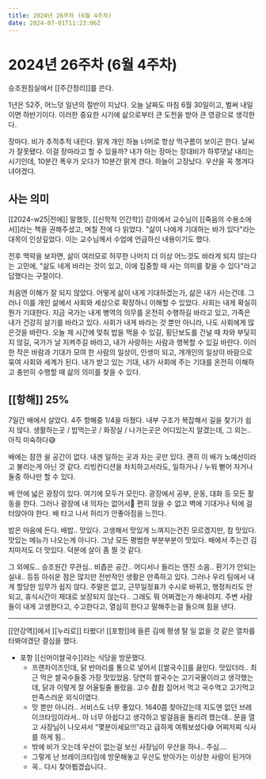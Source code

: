 ```yaml
---
title: 2024년 26주차 (6월 4주차)
date: 2024-07-01T11:23:06Z
---
```


# 2024년 26주차 (6월 4주차)

승조원침실에서 [[주간정리]]를 쓴다.

1년은 52주, 어느덧 일년의 절반이 지났다. 오늘 날짜도 마침 6월 30일이고, 벌써 내일이면 하반기이다. 이러한 중요한 시기에 삶으로부터 큰 도전을 받아 큰 영광으로 생각한다.

장마다. 비가 추적추적 내린다. 맑게 개인 하늘 너머로 항상 먹구름이 보이곤 한다. 날씨가 잘못됐다. 이걸 장마라고 할 수 있을까? 내가 아는 장마는 장대비가 하루댓날 내리는 시기인데, 10분간 폭우가 오다가 10분간 맑게 갠다. 하늘이 고장났다. 우산을 꼭 챙겨다녀야겠다.

## 사는 의미

[[2024-w25|전에]] 말했듯, [[신학적 인간학]] 강의에서 교수님이 [[죽음의 수용소에서]]라는 책을 권해주셨고, 며칠 전에 다 읽었다. "삶이 나에게 기대하는 바가 있다"라는 대목이 인상깊었다. 이는 교수님께서 수업에 언급하신 내용이기도 했다.

전후 맥락을 보자면, 삶이 여러모로 허무한 나머지 더 이상 어느것도 바라게 되지 않는다는 고민에, "삶도 네게 바라는 것이 있고, 이에 집중할 때 사는 의미를 찾을 수 있다"라고 답했다는 구절이다.

처음엔 이해가 잘 되지 않았다. 어떻게 삶이 내게 기대하겠는가, 삶은 내가 사는건데. 그러나 이를 개인 삶에서 사회와 세상으로 확장하니 이해할 수 있었다. 사회는 내게 확실히 뭔가 기대한다. 지금 국가는 내게 병역의 의무를 온전히 수행하길 바라고 있고, 가족은 내가 건강히 살기를 바라고 있다. 사회가 내게 바라는 것 뿐만 아니라, 나도 사회에게 많은것을 바란다. 오늘 제 시간에 맞춰 밥을 먹을 수 있길, 횡단보도를 건널 때 차와 부딪히지 않길, 국가가 날 지켜주길 바라고, 내가 사랑하는 사람과 행복할 수 있길 바란다. 이러한 작은 바람과 기대가 모여 한 사람의 일상이, 인생이 되고, 개개인의 일상이 바람으로 묶여 사회와 세계가 된다. 내가 받고 있는 기대, 내가 사회에 주는 기대를 온전히 이해하고 충만히 수행할 때 삶의 의미를 찾을 수 있다.

## [[항해]] 25%

7일간 배에서 살았다. 4주 항해중 1/4을 마쳤다. 내부 구조가 복잡해서 길을 찾기가 쉽지 않다. 생활하는곳 / 밥먹는곳 / 화장실 / 나가는곳은 어디있는지 알겠는데, 그 외는.. 아직 미숙하다😅

배에는 잠깐 쉴 공간이 없다. 내겐 일하는 곳과 자는 곳만 있다. 괜히 이 배가 노예선이라고 불리는게 아닌 것 같다. 리빙컨디션을 차치하고서라도, 일하거나 / 누워 뻗어 자거나 둘중 하나만 할 수 있다.

배 안에 넓은 광장이 있다. 여기에 모두가 모인다. 광장에서 공부, 운동, 대화 등 모든 활동을 한다. 그러나 광장에 내 의자는 없어서🤯 편히 앉을 수 없고 벽에 기대거나 턱에 걸터앉아야 한다. 배 타고 나서 허리가 안좋아짐을 느낀다.

밥은 마음에 든다. 배밥.. 맛있다. 고생해서 맛있게 느껴지는건진 모르겠지만, 참 맛있다. 맛있는 메뉴가 나오는게 아니다. 그냥 모든 평범한 부분부분이 맛있다. 배에서 주는건 김치마저도 더 맛있다. 덕분에 살이 좀 찔 것 같다.

그 외에도.. 승조원간 무관심.. 비좁은 공간.. 어디서나 들리는 엔진 소음.. 환기가 안되는 실내.. 등등 아쉬운 점은 많지만 전반적인 생활은 만족하고 있다.
그러나 우리 팀에서 내게 할당한 임무가 쉽지 않다. 주말은 없고, 근무일정표가 수시로 바뀌고, 행정처리도 안되고, 휴식시간이 제대로 보장되지 않는다.. 그래도 뭐 어쩌겠는가 해내야지. 주변 사람들이 내게 고생한다고, 수고한다고, 열심히 한다고 말해주는걸 들으며 힘을 낸다.

---

[[안강역]]에서 [[누리로]] 타봤다! [[포항]]에 들른 김에 평생 탈 일 없을 것 같은 열차를 타봐야겠단 결심을 했다.

- 포항 [[신머이쌀국수]]라는 식당을 방문했다.
  - 프랜차이즈인데, 닭 반마리를 통으로 넣어서 [[쌀국수]]를 끓인다. 맛있더라.. 최근 먹은 쌀국수들중 가장 맛있었음. 당연히 쌀국수는 고기국물이라고 생각했는데, 닭과 이렇게 잘 어울릴줄 몰랐음. 고수 촵촵 집어서 먹고 국수먹고 고기먹고 만족스러운 외식이였다.
  - 맛 뿐만 아니라.. 서비스도 너무 좋았다. 1640쯤 찾아갔는데 지도엔 없던 브레이크타임이라서.. 아 너무 아쉽다고 생각하고 발걸음을 돌리려 했는데.. 문을 열고 사장님이 나오셔서 "몇분이세요!!!"라고 급하게 여쭤보셨다😅 어찌저찌 식사를 하게 됨..
  - 밖에 비가 오는데 우산이 없는걸 보신 사장님이 우산을 하나.. 주심....
  - 그렇게 난 브레이크타임에 방문해놓고 우산도 받아가는 이상한 사람이 된거야
  - 꼭.. 다시 찾아뵙겠습니다..